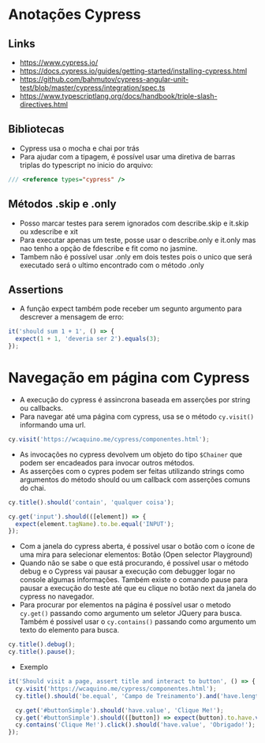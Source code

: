 # Anotações Cypress

## Links
- https://www.cypress.io/
- https://docs.cypress.io/guides/getting-started/installing-cypress.html
- https://github.com/bahmutov/cypress-angular-unit-test/blob/master/cypress/integration/spec.ts
- https://www.typescriptlang.org/docs/handbook/triple-slash-directives.html

## Bibliotecas
- Cypress usa o mocha e chai por trás
- Para ajudar com a tipagem, é possível usar uma diretiva de barras triplas do typescript no inicio do arquivo:

```js
/// <reference types="cypress" />
```

## Métodos .skip e .only
- Posso marcar testes para serem ignorados com describe.skip e it.skip ou xdescribe e xit
- Para executar apenas um teste, posse usar o describe.only e it.only mas nao tenho a opção de fdescribe e fit como no jasmine.
- Tambem não é possível usar .only em dois testes pois o unico que será executado será o ultimo encontrado com o método .only

## Assertions
- A função expect também pode receber um segunto argumento para descrever a mensagem de erro:

```js
it('should sum 1 + 1', () => {
  expect(1 + 1, 'deveria ser 2').equals(3);
});
```

# Navegação em página com Cypress
- A execução do cypress é assincrona baseada em asserções por string ou callbacks.
- Para navegar até uma página com cypress, usa se o método `cy.visit()` informando uma url.

```js
cy.visit('https://wcaquino.me/cypress/componentes.html');
```

- As invocações no cypress devolvem um objeto do tipo `$Chainer` que podem ser encadeados para invocar outros métodos.
- As asserções com o cypres podem ser feitas utilizando strings como argumentos do método should ou um callback com asserções comuns do chai.

```js
cy.title().should('contain', 'qualquer coisa');

cy.get('input').should(([element]) => {
  expect(element.tagName).to.be.equal('INPUT');
});
```

- Com a janela do cypress aberta, é possivel usar o botão com o ícone de uma mira para selecionar elementos: Botâo (Open selector Playground)
- Quando não se sabe o que está procurando, é possível usar o método debug e o Cypress vai pausar a execução com debugger logar no console algumas informações. Também existe o comando pause para pausar a execução do teste até que eu clique no botão next da janela do cypress no navegador.
- Para procurar por elementos na página é possível usar o metodo `cy.get()` passando como argumento um seletor JQuery para busca. Também é possivel usar o `cy.contains()` passando como argumento um texto do elemento para busca.  

```js
cy.title().debug();
cy.title().pause();
```

- Exemplo

```js
it('Should visit a page, assert title and interact to button', () => {
  cy.visit('https://wcaquino.me/cypress/componentes.html');
  cy.title().should('be.equal', 'Campo de Treinamento').and('have.length', 20);

  cy.get('#buttonSimple').should('have.value', 'Clique Me!');
  cy.get('#buttonSimple').should(([button]) => expect(button).to.have.value('Clique Me!'));
  cy.contains('Clique Me!').click().should('have.value', 'Obrigado!');
});
```